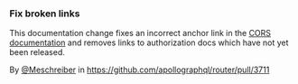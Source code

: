 ### Fix broken links

This documentation change fixes an incorrect anchor link in the [CORS documentation](https://www.apollographql.com/docs/router/configuration/cors/) and removes links to authorization docs which have not yet been released. 

By [@Meschreiber](https://github.com/Meschreiber) in https://github.com/apollographql/router/pull/3711
